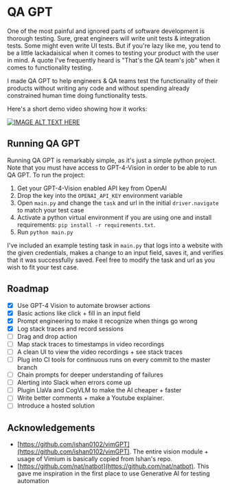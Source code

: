 # QA GPT

One of the most painful and ignored parts of software development is thorough testing. Sure, great engineers will write unit tests & integration tests. Some might even write UI tests. But if you're lazy like me, you tend to be a little lackadaisical when it comes to testing your product with the user in mind. A quote I've frequently heard is "That's the QA team's job" when it comes to functionality testing.

I made QA GPT to help engineers & QA teams test the functionality of their products without writing any code and without spending already constrained human time doing functionality tests.

Here's a short demo video showing how it works:

[![IMAGE ALT TEXT HERE](https://img.youtube.com/vi/Adu9adzuKeo/0.jpg)](https://youtu.be/Adu9adzuKeo)

## Running QA GPT

Running QA GPT is remarkably simple, as it's just a simple python project. Note that you must have access to GPT-4-Vision in order to be able to run QA GPT. To run the project:

1. Get your GPT-4-Vision enabled API key from OpenAI
2. Drop the key into the `OPENAI_API_KEY` environment variable
3. Open `main.py` and change the `task` and url in the initial `driver.navigate` to match your test case
5. Activate a python virtual environment if you are using one and install requirements: `pip install -r requirements.txt`. 
5. Run `python main.py`

I've included an example testing task in `main.py` that logs into a website with the given credentials, makes a change to an input field, saves it, and verifies that it was successfully saved. Feel free to modify the task and url as you wish to fit your test case.

## Roadmap

- [x] Use GPT-4 Vision to automate browser actions
- [x] Basic actions like click + fill in an input field
- [x] Prompt engineering to make it recognize when things go wrong
- [x] Log stack traces and record sessions
- [ ] Drag and drop action
- [ ] Map stack traces to timestamps in video recordings
- [ ] A clean UI to view the video recordings + see stack traces
- [ ] Plug into CI tools for continuous runs on every commit to the master branch
- [ ] Chain prompts for deeper understanding of failures
- [ ] Alerting into Slack when errors come up
- [ ] Plugin LlaVa and CogVLM to make the AI cheaper + faster
- [ ] Write better comments + make a Youtube explainer.
- [ ] Introduce a hosted solution

## Acknowledgements

- [https://github.com/ishan0102/vimGPT](https://github.com/ishan0102/vimGPT). The entire vision module + usage of Vimium is basically copied from Ishan's repo.
- [https://github.com/nat/natbot](https://github.com/nat/natbot). This gave me inspiration in the first place to use Generative AI for testing automation
